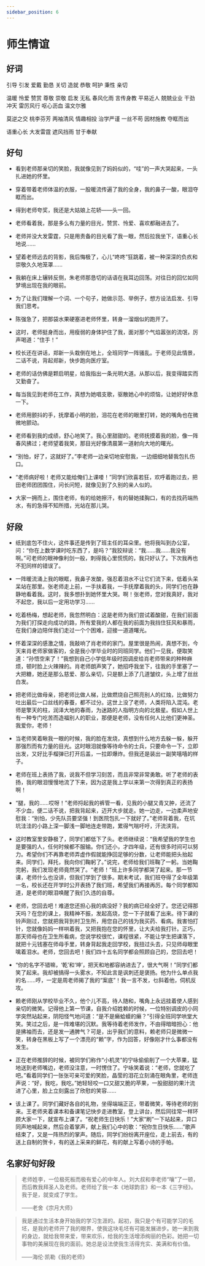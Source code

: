 ```yaml
---
sidebar_position: 6
---
```


# 师生情谊

## 好词

引导 引发 爱戴 勤恳 关切 造就 恭敬 呵护 秉性 亲切

温暖 怜爱 赞赏 尊敬 崇敬 启发 无私
春风化雨 言传身教 平易近人 兢兢业业 干劲冲天 雷厉风行 呕心沥血 温文尔雅

莫逆之交 桃李芬芳 两袖清风 情趣相投 治学严谨 一丝不苟 因材施教 夺眶而出

语重心长 大发雷霆 遮风挡雨 甘于奉献

## 好句

- 看到老师那亲切的笑脸，我就像见到了妈妈似的，“哇”的一声大哭起来，一头扎进她的怀里。

- 穿着带着老师体温的衣服，一股暖流传遍了我的全身，我的鼻子一酸，眼泪夺眶而出。

- 得到老师夸奖，我还是大姑娘上花轿——头一回。

- 老师看着我，那是多么有力量的目光，赞赏、怜爱、喜欢都融进去了。

- 老师并没大发雷霆，只是用责备的目光看了我一眼，然后拉我坐下，语重心长地说……

- 望着老师远去的背影，我后悔极了，心儿“咚咚”狂跳着，被一种深深的负疚和崇敬久久地笼罩……

- 我躺在床上辗转反侧，朱老师那恳切的话语在我耳边回荡。对往日的回忆如同梦境出现在我的眼前。

- 为了让我们理解一个词、一个句子，她做示范、举例子，想方设法启发、引导我们思考。

- 陈强急了，把那袋水果硬塞进老师怀里，转身一溜烟似的跑开了。

- 这时，老师挺身而出，用瘦弱的身体护住了我，面对那个气焰嚣张的流氓，厉声喝道：“住手！”

- 校长还在讲话，郑新一头栽倒在地上，全班同学一阵骚乱。于老师见此情景，二话不说，背起郑新，快步跑向医疗室。

- 老师的话仿佛是颗启明星，给我指出一条光明大道。从那以后，我变得踏实而又勤奋了。
- 每当我见到老师在工作，真想为她唱支歌，驱散她心中的烦恼，让她好好休息一下。

- 老师用颤抖的手，抚摩着小明的脸，泪花在老师的眼里打转，她的嘴角也在微微地颤动。

- 老师看到我的成绩，舒心地笑了。我心里甜甜的。老师抚摸着我的脸，像一阵春风拂过；老师望着我笑，那目光好像清晨第一道射向大地的曙光。

- “别怕，好了，这就好了。”李老师一边亲切地安慰我，一边细细地替我包扎伤口。

- “老师病好啦！老师又能给俺们上课喽！”同学们欣喜若狂，欢呼着跑过去，把田老师团团围住，问长问短，就像见到了久别的亲人似的。

- 大家一拥而上，围住老师，有的给她擦汗，有的替她揉胸口，有的去找药端热水，有的急得不知所措，光站在那儿哭。

## 好段

- 纸到底包不住火，这件事还是传到了班主任的耳朵里。他将我叫到办公室，问：“你在上数学课时吃东西了，是吗？”我狡辩说：“我……我……我没有啊。”可老师的眼神像利剑一般，刺得我心里慌慌的，我只好认了。下次我再也不犯同样的错误了。

- 一阵暖流涌上我的眼眶，我鼻子发酸，强忍着泪水不让它们流下来，低着头呆呆站在那里。张老师走上前，一手扶着我，一手抚摩着我的头，同学们也在静静地看着我。这时，我多想扑到她怀里大哭。啊！张老师，您对我真好，我对不起您，我以后一定用功学习……

- 吃着杨梅，想起老师，我忽然明白：这是老师为我们尝试着酸甜，在我们前面为我们打探走向成功的路，所有爱我的人都在我的前面为我挡住狂风和暴雨，在我们身边陪伴我们走过一个个困难，迎接一道道曙光。

- 怀着深深的感激之情，我敲响了肖老师的家门。屋里很是热闹，真想不到，今天来肖老师家做客的，全是我小学毕业时的同班同学。他们一见我，便取笑道：“孙悟空来了！”我想到自己小学低年级时因调皮给肖老师带来的种种麻烦，顿时脸上火辣辣的。肖老师朗声笑了，她招呼我坐下，往我的手里塞了一大把糖，她还是那么慈爱、那么亲切，只是额上添了几道皱纹，头上增了丝丝白发。

- 把老师比做母亲，把老师比做人梯，比做燃烧自己照亮别人的红烛，比做努力吐出最后一口丝线的春蚕，都不过分。这世上没了老师，人类将陷入混沌。老师是擎天的柱，润泽大地的春雨，为迷路的人指明方向的北极星。假如人世上有一种专门吃苦而造福别人的职业，那便是老师，没有任何人比他们更神圣。我爱你，老师！

- 当老师笑着瞅我一眼的时候，我的脸在发烧，真想到什么地方去躲一躲，躲开那强烈而有力量的目光。这时眼泪就像等待命令的士兵，只要命令一下，立即出发，又好比手榴弹已打开后盖，一拉即爆炸。但我还是装出一副笑嘻嘻的样子。

- 老师在班上表扬了我，说我不但学习刻苦，而且非常非常勇敢。听了老师的表扬，我的眼泪慢慢地流了下来，因为这是我上学以来第一次得到真正的表扬啊！

- “腿，我的……哎呀！”老师捋起我的裤管一看，见我的小腿又青又肿，还流了不少血，便二话不说，把我背起来，迈开大步就走。她一边走，一边柔声地安慰我：“别怕，少先队员要坚强！到医院包扎一下就好了。”老师背着我，在坑坑洼洼的小路上深一脚浅一脚地连走带跑，累得气喘吁吁，汗流浃背。

- 这时教室里安静极了，同学们都低下了头。老师继续说：“我希望我的学生也是要强的人，任何时候都不服输。你们还小，才四年级，还有很多时间可以努力。希望你们不再靠老师弄虚作假就能挣回足够的分数，让老师能把头抬起来。同学们，拜托，我向你们鞠躬了。”说完，老师给我们班鞠了一躬。当她鞠完躬，我们发现老师竟然哭了。“老师！”班上许多同学都哭了起来。那一节课，老师什么也没讲，但我们学到了很多。期末考试，我们班夺得了全年级第一名，校长还在开学时公开表扬了我们班，希望我们再接再厉。每个同学都知道，是老师的眼泪唤醒了我们久违的自尊。

- 老师，您回去吧！难道您还担心我的病没好？我的病已经全好了。您还记得那天吗？在您的课上，我精神不振，发起高烧，您一下子就看了出来。待下课的铃声刚过，您就把我背到村卫生所，用您自己的钱为我买药、看病。我害怕打针，您就像妈妈一样哄着我，又把我抱在您的怀里，让大夫给我打针。正巧，那天师母也在卫生所看病，您说学校很忙，课程很紧，不能让学生把课落下，就把十元钱塞在师母手里，转身背起我走回学校，我扭过头去，只见师母眼里噙着泪水。老师，您回去吧！我们四十五名同学都会照顾自己的，您回去吧！

- “你的名字不错嘛，‘乾’和‘坤’，把天和地都容纳进去了，很大气啊！”同学们都笑了起来。我却被搞得一头雾水，不知此言是讽刺还是褒扬。他为什么单点我的名……哼，一定是周老师揭了我的“案底”！我一言不发，乜斜着他，伺机反攻。

- 赖老师刚从学校毕业不久，他个儿不高，待人随和，嘴角上永远挂着使人感到亲切的微笑。记得他上第一节课，自我介绍姓赖的时候，一位特别调皮的小同学突然站起来，阴阳怪气地问道：“是不是癞蛤蟆的癞？”引得全班同学哄堂大笑。笑过之后，是一阵难堪的沉默。我等待着老师发作，不由得暗暗担心：他是拂袖而去，还是发一通脾气？可是，出乎我们的意料，赖老师只是微微一笑，转身在黑板上写了一个漂亮的“赖”字，作为回答，好像刚才什么事都没有发生。

- 正在老师推辞的时候，被同学们称作“小机灵”的宁咏偷偷削了一个大苹果，猛地送到老师嘴边，老师没注意，一时愣住了。宁咏笑着说：“老师，您就吃了吧。”看着同学们一张张可亲可爱的笑脸，晶莹的泪花立刻涌在眼角里，老师连声说：“好，我吃，我吃。”她轻轻咬一口又甜又脆的苹果，一股甜甜的果汁流进了心里，脸上立刻露出了欣慰的笑容……

- 该上课了。同学们藏好各自的礼物，坐得端端正正，带着微笑，等待老师的到来。王老师夹着课本和备课笔记快步走进教室，登上讲台，然后同往常一样环顾大家一下，就宣布上课了。“祝老师生日快乐！”大家“刷”一下站起来，异口同声地喊起来，然后合着掌声，献上我们心中的歌：“祝你生日快乐……”歌声结束了，又是一阵热烈的掌声。随后，同学们纷纷离开座位，走上前去，有的送上自制的贺卡，有的送上采来的鲜花，有的献上写着小诗的手帕。

## 名家好句好段

> 老师姓李，一位极死板而极有爱心的中年人。刘大叔和李老师“嚷”了一顿，而后教我拜圣人及老师。老师给了我一本《地球韵言》和一本《三字经》。我于是，就变成了学生。
>
> ——老舍《宗月大师》

> 我是通过生活本身开始我的学习生涯的。起初，我只是个有可能学习的毛坯，是我的老师开了我的眼界，使我这块毛坯有可能发展进步。她一来到我的身边，就给我带来爱，带来欢乐，给我的生活增添绚丽的色彩。她把一切事物的美展现在我的面前。她总是设法使我生活得充实、美满和有价值。
>
> ——海伦·凯勒《我的老师》
